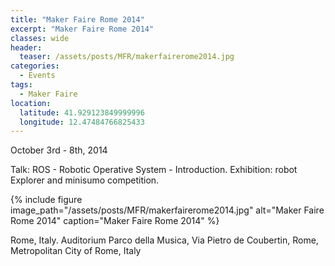 ```yaml
---
title: "Maker Faire Rome 2014"
excerpt: "Maker Faire Rome 2014"
classes: wide
header:
  teaser: /assets/posts/MFR/makerfairerome2014.jpg
categories:
  - Events
tags:
  - Maker Faire
location:
  latitude: 41.929123849999996
  longitude: 12.47484766825433
---
```


October 3rd - 8th, 2014

Talk: ROS - Robotic Operative System - Introduction. Exhibition: robot Explorer and minisumo competition.

{% include figure image_path="/assets/posts/MFR/makerfairerome2014.jpg" alt="Maker Faire Rome 2014" caption="Maker Faire Rome 2014" %}

Rome, Italy. Auditorium Parco della Musica, Via Pietro de Coubertin, Rome, Metropolitan City of Rome, Italy

